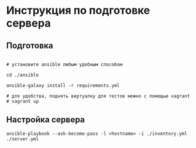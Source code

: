 
# Инструкция по подготовке сервера

## Подготовка

```console

# установите ansible любым удобным способом

cd ./ansible

ansible-galaxy install -r requirements.yml

# для удобства, поднять виртуалку для тестов можно с помощью vagrant
# vagrant up
```

## Настройка сервера

```console
ansible-playbook --ask-become-pass -l <hostname> -i ./inventory.yml ./server.yml
```
